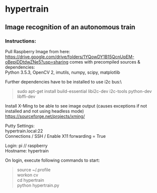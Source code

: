 # hypertrain
## Image recognition of an autonomous train

### Instructions:
Pull Raspberry Image from here: https://drive.google.com/drive/folders/1YQowDY1B15QcnUpEM-oBepjDDtdwZNe5?usp=sharing
comes with precompiled sources & dependencies:\
Python 3.5.3, OpenCV 2, imutils, numpy, scipy, matplotlib

Further dependencies have to be installed to use i2c bus:\
> sudo apt-get install build-essential libi2c-dev i2c-tools python-dev libffi-dev

Install X-Ming to be able to see image output (causes exceptions if not installed and not using headless mode)\
https://sourceforge.net/projects/xming/

Putty Settings:\
hypertrain.local:22\
Connections / SSH / Enable X11 forwarding = True

Login: pi // raspberry\
Hostname: hypertrain

On login, execute following commands to start:
> source ~/.profile\
> workon cv\
> cd hypertrain\
> python hypertrain.py

